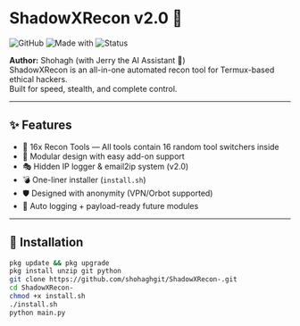 # ShadowXRecon v2.0 🚀  
![GitHub](https://img.shields.io/github/license/shohaghgit/ShadowXRecon-)
![Made with](https://img.shields.io/badge/Made%20With-Termux-green)
![Status](https://img.shields.io/badge/Status-Active-blue)

**Author:** Shohagh (with Jerry the AI Assistant 🐥)  
ShadowXRecon is an all-in-one automated recon tool for Termux-based ethical hackers.  
Built for speed, stealth, and complete control.

---

## ✨ Features
- 🔁 16x Recon Tools — All tools contain 16 random tool switchers inside
- 🧠 Modular design with easy add-on support
- 🎭 Hidden IP logger & email2ip system (v2.0)
- 💣 One-liner installer (`install.sh`)
- 🛡️ Designed with anonymity (VPN/Orbot supported)
- 📂 Auto logging + payload-ready future modules

---

## 🚀 Installation

```bash
pkg update && pkg upgrade
pkg install unzip git python
git clone https://github.com/shohaghgit/ShadowXRecon-.git
cd ShadowXRecon-
chmod +x install.sh
./install.sh
python main.py
